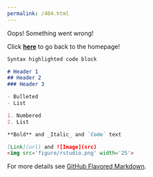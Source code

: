 ```yaml
---
permalink: /404.html
---
```


Oops! Something went wrong!

Click [**here**](https://martinsalak.github.io/) to go back to the homepage!


```markdown
Syntax highlighted code block

# Header 1
## Header 2
### Header 3

- Bulleted
- List

1. Numbered
2. List

**Bold** and _Italic_ and `Code` text

[Link](url) and ![Image](src)
<img src='figure/rstudio.png' width='25'>
```

For more details see [GitHub Flavored Markdown](https://guides.github.com/features/mastering-markdown/).
